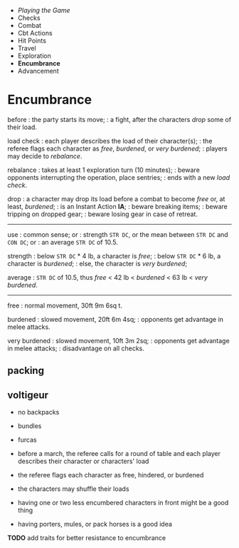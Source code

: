
<!-- .margin.compass -->
* _Playing the Game_
* Checks
* Combat
* Cbt Actions
* Hit Points
* Travel
* Exploration
* **Encumbrance**
* Advancement


# Encumbrance

before
: the party starts its move;
: a fight, after the characters _drop_ some of their load.

load check
: each player describes the load of their character(s);
: the referee flags each character as _free_, _burdened_, or _very burdened_;
: players may decide to _rebalance_.

rebalance
: takes at least 1 exploration turn (10 minutes);
: beware opponents interrupting the operation, place sentries;
: ends with a new _load check_.

drop
: a character may drop its load before a combat to become _free_ or, at least, _burdened_;
: is an Instant Action **IA**;
: beware breaking items;
: beware tripping on dropped gear;
: beware losing gear in case of retreat.

<hr/>

use
: common sense; or
: strength `STR DC`, or the mean between `STR DC` and `CON DC`; or
: an average `STR DC` of 10.5.

strength
: below `STR DC` * 4 lb, a character is _free_;
: below `STR DC` * 6 lb, a character is _burdened_;
: else, the character is _very burdened_;

average
: `STR DC` of 10.5, thus _free_ < 42 lb < _burdened_ < 63 lb < _very burdened_.

<hr/>

free
: normal movement, 30ft 9m 6sq t.

burdened
: slowed movement, 20ft 6m 4sq;
: opponents get advantage in melee attacks.

very burdened
: slowed movement, 10ft 3m 2sq;
: opponents get advantage in melee attacks;
: disadvantage on all checks.

<!-- RETURN -->

## packing

## voltigeur

* no backpacks
* bundles
* furcas

* before a march, the referee calls for a round of table and each player describes their character or characters' load
* the referee flags each character as free, hindered, or burdened
* the characters may shuffle their loads
* having one or two less encumbered characters in front might be a good thing
* having porters, mules, or pack horses is a good idea

**TODO** add traits for better resistance to encumbrance

